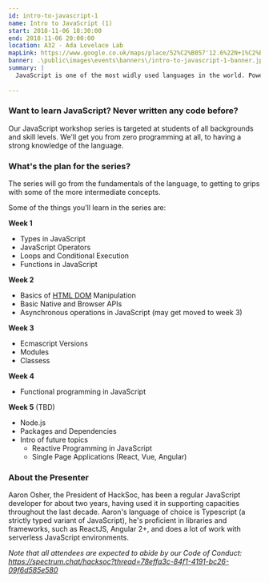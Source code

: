 ```yaml
---
id: intro-to-javascript-1
name: Intro to JavaScript (1)
start: 2018-11-06 18:30:00
end: 2018-11-06 20:00:00
location: A32 - Ada Lovelace Lab
mapLink: https://www.google.co.uk/maps/place/52%C2%B057'12.6%22N+1%C2%B011'14.1%22W/@52.953488,-1.1877845,17.15z/data=!3m1!4b1!4m6!3m5!1s0x0:0x0!7e2!8m2!3d52.9534883!4d-1.1872358
banner: .\public\images\events\banners\/intro-to-javascript-1-banner.jpg
summary: |
  JavaScript is one of the most widly used languages in the world. Powering the web, and serving useful for many circumastnces, if you've ever wanted to learn how to code or improve your breath of knowledge, our four/five-week workshop series is a great place to start.
  
---
```


### Want to learn JavaScript? Never written any code before?

Our JavaScript workshop series is targeted at students of all backgrounds and skill levels. We'll get you from zero programming at all, to having a strong knowledge of the language.

### What's the plan for the series?

The series will go from the fundamentals of the language, to getting to grips with some of the more intermediate concepts.

Some of the things you'll learn in the series are:

__Week 1__

 - Types in JavaScript
 - JavaScript Operators
 - Loops and Conditional Execution
 - Functions in JavaScript

__Week 2__

 - Basics of [HTML DOM](#) Manipulation
 - Basic Native and Browser APIs
 - Asynchronous operations in JavaScript (may get moved to week 3)

__Week 3__

 - Ecmascript Versions
 - Modules
 - Classess

__Week 4__

 - Functional programming in JavaScript

__Week 5__ (TBD)
 
 - Node.js
 - Packages and Dependencies
 - Intro of future topics
   - Reactive Programming in JavaScript
   - Single Page Applications (React, Vue, Angular)

### About the Presenter
Aaron Osher, the President of HackSoc, has been a regular JavaScript developer for about two years, having used it in supporting capacities throughout the last decade. Aaron's language of choice is Typescript (a strictly typed variant of JavaScript), he's proficient in libraries and frameworks, such as ReactJS, Angular 2+, and does a lot of work with serverless JavaScript environments.

_Note that all attendees are expected to abide by our Code of Conduct: https://spectrum.chat/hacksoc?thread=78effa3c-84f1-4191-bc26-09f6d585e580_